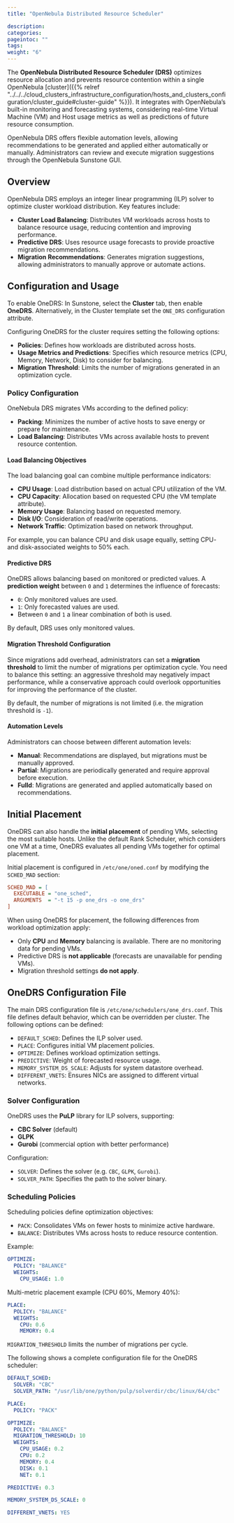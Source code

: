 ```yaml
---
title: "OpenNebula Distributed Resource Scheduler"

description:
categories:
pageintoc: ""
tags:
weight: "6"
---
```


<a id="scheduler-drs"></a>

<!--# OpenNebula Distributed Resource Scheduler (DRS) -->

The **OpenNebula Distributed Resource Scheduler (DRS)** optimizes resource allocation and prevents resource contention within a single OpenNebula [cluster]({{% relref "../../../cloud_clusters_infrastructure_configuration/hosts_and_clusters_configuration/cluster_guide#cluster-guide" %}}). It integrates with OpenNebula’s built-in monitoring and forecasting systems, considering real-time Virtual Machine (VM) and Host usage metrics as well as predictions of future resource consumption.

OpenNebula DRS offers flexible automation levels, allowing recommendations to be generated and applied either automatically or manually. Administrators can review and execute migration suggestions through the OpenNebula Sunstone GUI.

## Overview

OpenNebula DRS employs an integer linear programming (ILP) solver to optimize cluster workload distribution. Key features include:

- **Cluster Load Balancing**: Distributes VM workloads across hosts to balance resource usage, reducing contention and improving performance.
- **Predictive DRS**: Uses resource usage forecasts to provide proactive migration recommendations.
- **Migration Recommendations**: Generates migration suggestions, allowing administrators to manually approve or automate actions.

## Configuration and Usage

To enable OneDRS: In Sunstone, select the **Cluster** tab, then enable **OneDRS**. Alternatively, in the Cluster template set the `ONE_DRS` configuration attribute.

Configuring OneDRS for the cluster requires setting the following options:

- **Policies**: Defines how workloads are distributed across hosts.
- **Usage Metrics and Predictions**: Specifies which resource metrics (CPU, Memory, Network, Disk) to consider for balancing.
- **Migration Threshold**: Limits the number of migrations generated in an optimization cycle.

### Policy Configuration

OneNebula DRS migrates VMs according to the defined policy:

- **Packing**: Minimizes the number of active hosts to save energy or prepare for maintenance.
- **Load Balancing**: Distributes VMs across available hosts to prevent resource contention.

#### Load Balancing Objectives

The load balancing goal can combine multiple performance indicators:

- **CPU Usage**: Load distribution based on actual CPU utilization of the VM.
- **CPU Capacity**: Allocation based on requested CPU (the VM template attribute).
- **Memory Usage**: Balancing based on requested memory.
- **Disk I/O**: Consideration of read/write operations.
- **Network Traffic**: Optimization based on network throughput.

For example, you can balance CPU and disk usage equally, setting CPU- and disk-associated weights to 50% each.

#### Predictive DRS

OneDRS allows balancing based on monitored or predicted values. A **prediction weight** between `0` and `1` determines the influence of forecasts:

- `0`: Only monitored values are used.
- `1`: Only forecasted values are used.
- Between `0` and `1` a linear combination of both is used.

By default, DRS uses only monitored values.

#### Migration Threshold Configuration

Since migrations add overhead, administrators can set a **migration threshold** to limit the number of migrations per optimization cycle. You need to balance this setting: an aggressive threshold may negatively impact performance, while a conservative approach could overlook opportunities for improving the performance of the cluster.

By default, the number of migrations is not limited (i.e. the migration threshold is `-1`).

#### Automation Levels

Administrators can choose between different automation levels:

- **Manual**: Recommendations are displayed, but migrations must be manually approved.
- **Partial**: Migrations are periodically generated and require approval before execution.
- **Fulld**: Migrations are generated and applied automatically based on recommendations.

## Initial Placement

OneDRS can also handle the **initial placement** of pending VMs, selecting the most suitable hosts. Unlike the default Rank Scheduler, which considers one VM at a time, OneDRS evaluates all pending VMs together for optimal placement.

Initial placement is configured in `/etc/one/oned.conf` by modifying the `SCHED_MAD` section:

```ini
SCHED_MAD = [
  EXECUTABLE = "one_sched",
  ARGUMENTS  = "-t 15 -p one_drs -o one_drs"
]
```

When using OneDRS for placement, the following differences from workload optimization apply:

- Only **CPU** and **Memory** balancing is available. There are no monitoring data for pending VMs.
- Predictive DRS is **not applicable** (forecasts are unavailable for pending VMs).
- Migration threshold settings **do not apply**.

## OneDRS Configuration File

The main DRS configuration file is `/etc/one/schedulers/one_drs.conf`. This file defines default behavior, which can be overridden per cluster. The following options can be defined:

- `DEFAULT_SCHED`: Defines the ILP solver used.
- `PLACE`: Configures initial VM placement policies.
- `OPTIMIZE`: Defines workload optimization settings.
- `PREDICTIVE`: Weight of forecasted resource usage.
- `MEMORY_SYSTEM_DS_SCALE`: Adjusts for system datastore overhead.
- `DIFFERENT_VNETS`: Ensures NICs are assigned to different virtual networks.

### Solver Configuration

OneDRS uses the **PuLP** library for ILP solvers, supporting:

- **CBC Solver** (default)
- **GLPK**
- **Gurobi** (commercial option with better performance)

Configuration:

- `SOLVER`: Defines the solver (e.g. `CBC`, `GLPK`, `Gurobi`).
- `SOLVER_PATH`: Specifies the path to the solver binary.

### Scheduling Policies

Scheduling policies define optimization objectives:

- `PACK`: Consolidates VMs on fewer hosts to minimize active hardware.
- `BALANCE`: Distributes VMs across hosts to reduce resource contention.

Example:

```yaml
OPTIMIZE:
  POLICY: "BALANCE"
  WEIGHTS:
    CPU_USAGE: 1.0
```

Multi-metric placement example (CPU 60%, Memory 40%):

```yaml
PLACE:
  POLICY: "BALANCE"
  WEIGHTS:
    CPU: 0.6
    MEMORY: 0.4
```

`MIGRATION_THRESHOLD` limits the number of migrations per cycle.

The following shows a complete configuration file for the OneDRS scheduler:

```yaml
DEFAULT_SCHED:
  SOLVER: "CBC"
  SOLVER_PATH: "/usr/lib/one/python/pulp/solverdir/cbc/linux/64/cbc"

PLACE:
  POLICY: "PACK"

OPTIMIZE:
  POLICY: "BALANCE"
  MIGRATION_THRESHOLD: 10
  WEIGHTS:
    CPU_USAGE: 0.2
    CPU: 0.2
    MEMORY: 0.4
    DISK: 0.1
    NET: 0.1

PREDICTIVE: 0.3

MEMORY_SYSTEM_DS_SCALE: 0

DIFFERENT_VNETS: YES
```
